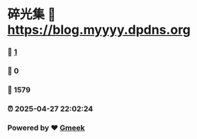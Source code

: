# 碎光集 :link: https://blog.myyyy.dpdns.org 
### :page_facing_up: [1](https://blog.myyyy.dpdns.org/tag.html) 
### :speech_balloon: 0 
### :hibiscus: 1579 
### :alarm_clock: 2025-04-27 22:02:24 
### Powered by :heart: [Gmeek](https://github.com/Meekdai/Gmeek)
